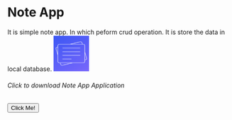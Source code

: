 <h1>Note App</h1>
It is simple note app. In which peform crud operation. It is store the data in local database.
<img src="app/src/main/ic_launcher-playstore.png" alt = "App Icon" width="80" height="80"/>
<h6>Click to download Note App Application</h6>
<a href="https://github.com/mauryanitish/Notes-App/blob/master/output/app-debug.apk/" download>
  <button type="button">Click Me!</button>
</a>
